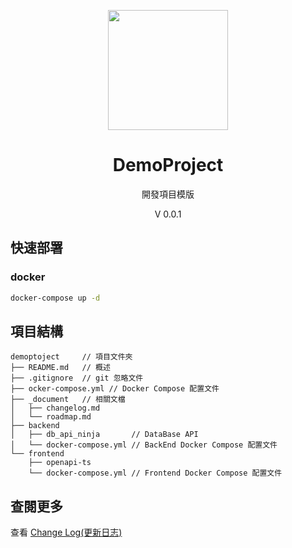 <p align="center">
    <img width="192px" src="./docs/Logo/CY_Logo_Q2.png" >
</p>
<h1 align="center"><b>DemoProject</b></h1>

<p align="center">開發項目模版</p>
<p align="center">V 0.0.1</p>

<main style="text-align: center;">

</main>

## 快速部署
### docker
```bash
docker-compose up -d
```

## 項目結構
```
demoptoject     // 項目文件夾
├── README.md   // 概述
├── .gitignore  // git 忽略文件
├── ocker-compose.yml // Docker Compose 配置文件
├── _document   // 相關文檔
│   ├── changelog.md
│   └── roadmap.md
├── backend
│   ├── db_api_ninja       // DataBase API 
│   └── docker-compose.yml // BackEnd Docker Compose 配置文件
└── frontend
    ├── openapi-ts 
    └── docker-compose.yml // Frontend Docker Compose 配置文件
```

## 查閱更多
查看 [Change Log(更新日志)](_document/changelog.md)